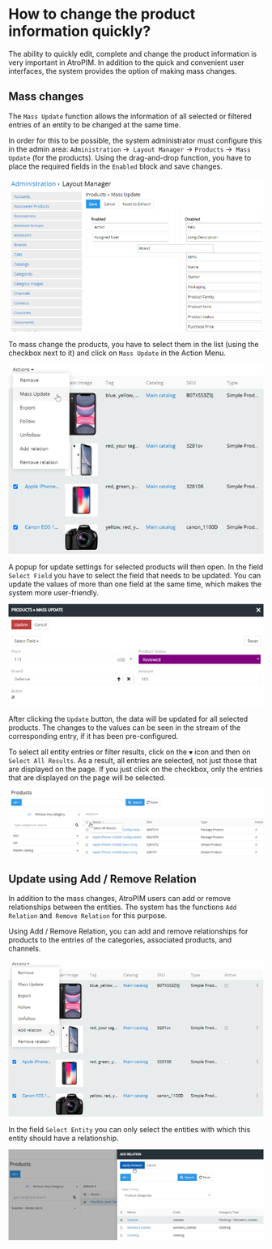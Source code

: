# How to change the product information quickly?

The ability to quickly edit, complete and change the product information is very important in AtroPIM. In addition to the quick and convenient user interfaces, the system provides the option of making mass changes.

## Mass changes

The `Mass Update` function allows the information of all selected or filtered entries of an entity to be changed at the same time.

In order for this to be possible, the system administrator must configure this in the admin area: `Administration` →` Layout Manager` → `Products` →` Mass Update` (for the products). Using the drag-and-drop function, you have to place the required fields in the `Enabled` block and save changes.

![](../../_assets/how-tos/how-to-change-the-product-information/image50.png)

To mass change the products, you have to select them in the list (using the checkbox next to it) and click on `Mass Update` in the Action Menu.

![](../../_assets/how-tos/how-to-change-the-product-information/image12.png)

A popup for update settings for selected products will then open. In the field `Select Field` you have to select the field that needs to be updated. You can update the values ​​of more than one field at the same time, which makes the system more user-friendly.

![](../../_assets/how-tos/how-to-change-the-product-information/image16.png)

After clicking the `Update` button, the data will be updated for all selected products. The changes to the values ​​can be seen in the stream of the corresponding entry, if it has been pre-configured.

To select all entity entries or filter results, click on the `▼` icon and then on `Select All Results`. As a result, all entries are selected, not just those that are displayed on the page. If you just click on the checkbox, only the entries that are displayed on the page will be selected.

![](../../_assets/how-tos/how-to-change-the-product-information/image49.png)

## Update using Add / Remove Relation

In addition to the mass changes, AtroPIM users can add or remove relationships between the entities. The system has the functions `Add Relation` and` Remove Relation` for this purpose.

Using Add / Remove Relation, you can add and remove relationships for products to the entries of the categories, associated products, and channels.

![](../../_assets/how-tos/how-to-change-the-product-information/image47.png)

In the field `Select Entity` you can only select the entities with which this entity should have a relationship.

![](../../_assets/how-tos/how-to-change-the-product-information/image4.png)
